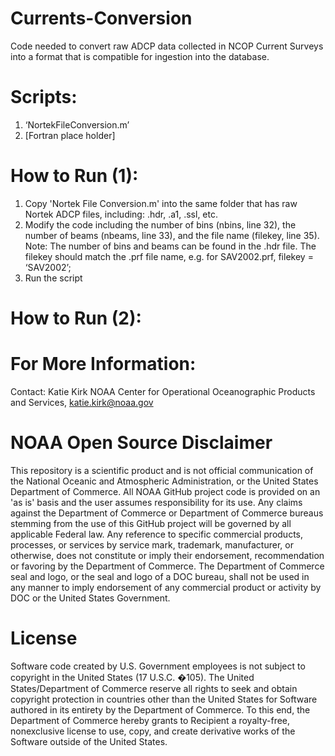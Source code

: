 # Currents-Conversion
Code needed to convert raw ADCP data collected in NCOP Current Surveys into a format that is compatible for ingestion into the database.

# Scripts:
1. ‘NortekFileConversion.m’
2. [Fortran place holder]

# How to Run (1): 
1. Copy 'Nortek File Conversion.m' into the same folder that has raw Nortek ADCP files, including: .hdr, .a1, .ssl, etc.
2. Modify the code including the number of bins (nbins, line 32), the number of beams (nbeams, line 33), and the file name (filekey, line 35). Note: The number of bins and beams can be found in the .hdr file. The filekey should match the .prf file name, e.g. for SAV2002.prf, filekey = ‘SAV2002’;
3. Run the script

# How to Run (2): 

# For More Information:
Contact: Katie Kirk NOAA Center for Operational Oceanographic Products and Services, katie.kirk@noaa.gov

# NOAA Open Source Disclaimer
This repository is a scientific product and is not official communication of the National Oceanic and Atmospheric Administration, or the United States Department of Commerce. All NOAA GitHub project code is provided on an 'as is' basis and the user assumes responsibility for its use. Any claims against the Department of Commerce or Department of Commerce bureaus stemming from the use of this GitHub project will be governed by all applicable Federal law. Any reference to specific commercial products, processes, or services by service mark, trademark, manufacturer, or otherwise, does not constitute or imply their endorsement, recommendation or favoring by the Department of Commerce. The Department of Commerce seal and logo, or the seal and logo of a DOC bureau, shall not be used in any manner to imply endorsement of any commercial product or activity by DOC or the United States Government.

# License
Software code created by U.S. Government employees is not subject to copyright in the United States (17 U.S.C. �105). The United States/Department of Commerce reserve all rights to seek and obtain copyright protection in countries other than the United States for Software authored in its entirety by the Department of Commerce. To this end, the Department of Commerce hereby grants to Recipient a royalty-free, nonexclusive license to use, copy, and create derivative works of the Software outside of the United States.

